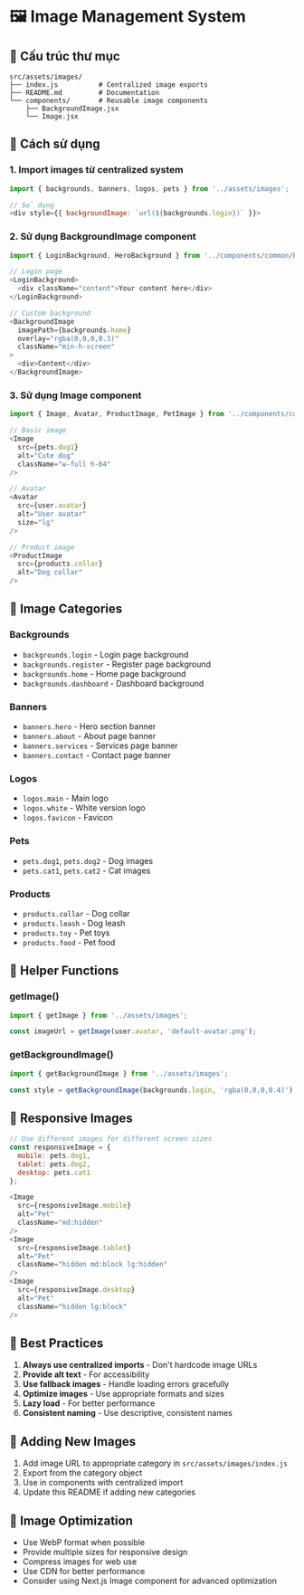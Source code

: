# 🖼️ Image Management System

## 📁 Cấu trúc thư mục

```
src/assets/images/
├── index.js          # Centralized image exports
├── README.md         # Documentation
└── components/       # Reusable image components
    ├── BackgroundImage.jsx
    └── Image.jsx
```

## 🎯 Cách sử dụng

### 1. Import images từ centralized system

```javascript
import { backgrounds, banners, logos, pets } from '../assets/images';

// Sử dụng
<div style={{ backgroundImage: `url(${backgrounds.login})` }}>
```

### 2. Sử dụng BackgroundImage component

```javascript
import { LoginBackground, HeroBackground } from '../components/common/BackgroundImage';

// Login page
<LoginBackground>
  <div className="content">Your content here</div>
</LoginBackground>

// Custom background
<BackgroundImage 
  imagePath={backgrounds.home}
  overlay="rgba(0,0,0,0.3)"
  className="min-h-screen"
>
  <div>Content</div>
</BackgroundImage>
```

### 3. Sử dụng Image component

```javascript
import { Image, Avatar, ProductImage, PetImage } from '../components/common/Image';

// Basic image
<Image 
  src={pets.dog1} 
  alt="Cute dog" 
  className="w-full h-64"
/>

// Avatar
<Avatar 
  src={user.avatar} 
  alt="User avatar" 
  size="lg"
/>

// Product image
<ProductImage 
  src={products.collar} 
  alt="Dog collar"
/>
```

## 🎨 Image Categories

### Backgrounds
- `backgrounds.login` - Login page background
- `backgrounds.register` - Register page background  
- `backgrounds.home` - Home page background
- `backgrounds.dashboard` - Dashboard background

### Banners
- `banners.hero` - Hero section banner
- `banners.about` - About page banner
- `banners.services` - Services page banner
- `banners.contact` - Contact page banner

### Logos
- `logos.main` - Main logo
- `logos.white` - White version logo
- `logos.favicon` - Favicon

### Pets
- `pets.dog1`, `pets.dog2` - Dog images
- `pets.cat1`, `pets.cat2` - Cat images

### Products
- `products.collar` - Dog collar
- `products.leash` - Dog leash
- `products.toy` - Pet toys
- `products.food` - Pet food

## 🔧 Helper Functions

### getImage()
```javascript
import { getImage } from '../assets/images';

const imageUrl = getImage(user.avatar, 'default-avatar.png');
```

### getBackgroundImage()
```javascript
import { getBackgroundImage } from '../assets/images';

const style = getBackgroundImage(backgrounds.login, 'rgba(0,0,0,0.4)');
```

## 📱 Responsive Images

```javascript
// Use different images for different screen sizes
const responsiveImage = {
  mobile: pets.dog1,
  tablet: pets.dog2,
  desktop: pets.cat1
};

<Image 
  src={responsiveImage.mobile}
  alt="Pet"
  className="md:hidden"
/>
<Image 
  src={responsiveImage.tablet}
  alt="Pet"
  className="hidden md:block lg:hidden"
/>
<Image 
  src={responsiveImage.desktop}
  alt="Pet"
  className="hidden lg:block"
/>
```

## 🚀 Best Practices

1. **Always use centralized imports** - Don't hardcode image URLs
2. **Provide alt text** - For accessibility
3. **Use fallback images** - Handle loading errors gracefully
4. **Optimize images** - Use appropriate formats and sizes
5. **Lazy load** - For better performance
6. **Consistent naming** - Use descriptive, consistent names

## 🔄 Adding New Images

1. Add image URL to appropriate category in `src/assets/images/index.js`
2. Export from the category object
3. Use in components with centralized import
4. Update this README if adding new categories

## 🎨 Image Optimization

- Use WebP format when possible
- Provide multiple sizes for responsive design
- Compress images for web use
- Use CDN for better performance
- Consider using Next.js Image component for advanced optimization
